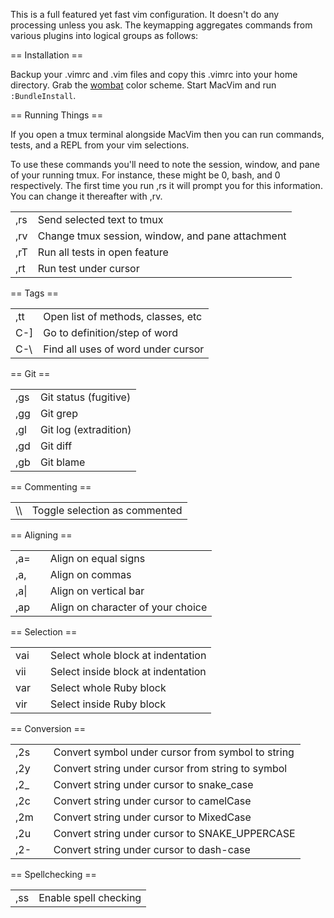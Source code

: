 This is a full featured yet fast vim configuration. It doesn't do any
processing unless you ask. The keymapping aggregates commands from
various plugins into logical groups as follows:

== Installation ==

Backup your .vimrc and .vim files and copy this .vimrc into your home
directory. Grab the [wombat](https://github.com/ekevin/wombat) color
scheme. Start MacVim and run `:BundleInstall`.


== Running Things ==

If you open a tmux terminal alongside MacVim then you can run commands,
tests, and a REPL from your vim selections.

To use these commands you'll need to note the session, window, and
pane of your running tmux. For instance, these might be 0, bash, and 0
respectively. The first time you run ,rs it will prompt you for this
information. You can change it thereafter with ,rv.

<table>
<tbody>
  <tr>
    <td>,rs</td><td>Send selected text to tmux</td>
  </tr>
  <tr>
    <td>,rv</td><td>Change tmux session, window, and pane attachment</td>
  </tr>
  <tr>
    <td>,rT</td><td>Run all tests in open feature</td>
  </tr>
  <tr>
    <td>,rt</td><td>Run test under cursor</td>
  </tr>
</tbody>
</table>

== Tags ==

<table>
<tbody>
  <tr>
    <td>,tt</td><td>Open list of methods, classes, etc</td>
  </tr>
  <tr>
    <td>C-]</td><td>Go to definition/step of word</td>
  </tr>
  <tr>
    <td>C-\</td><td>Find all uses of word under cursor</td>
  </tr>
</tbody>
</table>

== Git ==

<table>
<tbody>
  <tr>
    <td>,gs</td><td>Git status (fugitive)</td>
  </tr>
  <tr>
    <td>,gg</td><td>Git grep</td>
  </tr>
  <tr>
    <td>,gl</td><td>Git log (extradition)</td>
  </tr>
  <tr>
    <td>,gd</td><td>Git diff</td>
  </tr>
  <tr>
    <td>,gb</td><td>Git blame</td>
  </tr>
</tbody>
</table>

== Commenting ==

<table>
<tbody>
  <tr>
    <td>\\</td><td>Toggle selection as commented</td>
  </tr>
</tbody>
</table>

== Aligning ==

<table>
<tbody>
  <tr>
    <td>,a=<td><td>Align on equal signs</td>
  </tr>
  <tr>
    <td>,a,<td><td>Align on commas</td>
  </tr>
  <tr>
    <td>,a|<td><td>Align on vertical bar</td>
  </tr>
  <tr>
    <td>,ap<td><td>Align on character of your choice</td>
  </tr>
</tbody>
</table>

== Selection ==

<table>
<tbody>
  <tr>
    <td>vai<td><td>Select whole block at indentation</td>
  </tr>
  <tr>
    <td>vii<td><td>Select inside block at indentation</td>
  </tr>
  <tr>
    <td>var<td><td>Select whole Ruby block</td>
  </tr>
  <tr>
    <td>vir<td><td>Select inside Ruby block</td>
  </tr>
</tbody>
</table>

== Conversion ==

<table>
<tbody>
  <tr>
    <td>,2s<td><td>Convert symbol under cursor from symbol to string</td>
  </tr>
  <tr>
    <td>,2y<td><td>Convert string under cursor from string to symbol</td>
  </tr>
  <tr>
    <td>,2_<td><td>Convert string under cursor to snake_case</td>
  </tr>
  <tr>
    <td>,2c<td><td>Convert string under cursor to camelCase</td>
  </tr>
  <tr>
    <td>,2m<td><td>Convert string under cursor to MixedCase</td>
  </tr>
  <tr>
    <td>,2u<td><td>Convert string under cursor to SNAKE_UPPERCASE</td>
  </tr>
  <tr>
    <td>,2-<td><td>Convert string under cursor to dash-case</td>
  </tr>
</tbody>
</table>

== Spellchecking ==

<table>
<tbody>
  <tr>
    <td>,ss</td><td>Enable spell checking</td>
  </tr>
</tbody>
</table>
